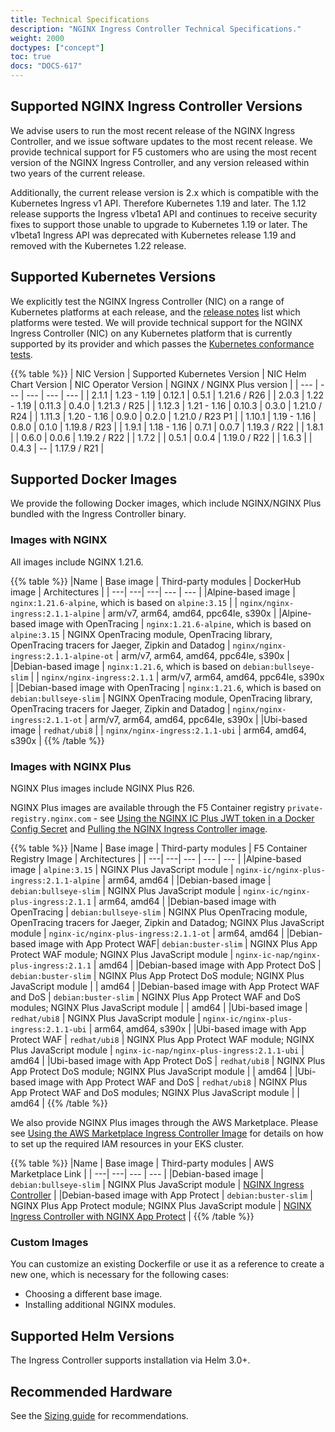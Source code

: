 ```yaml
---
title: Technical Specifications
description: "NGINX Ingress Controller Technical Specifications."
weight: 2000
doctypes: ["concept"]
toc: true
docs: "DOCS-617"
---
```



## Supported NGINX Ingress Controller Versions

We advise users to run the most recent release of the NGINX Ingress Controller, and we issue software updates to the most recent release. We provide technical support for F5 customers who are using the most recent version of the NGINX Ingress Controller, and any version released within two years of the current release.

Additionally, the current release version is 2.x which is compatible with the Kubernetes Ingress v1 API. Therefore Kubernetes 1.19 and later.
The 1.12 release supports the Ingress v1beta1 API and continues to receive security fixes to support those unable to upgrade to Kubernetes 1.19 or later. The v1beta1 Ingress API was deprecated with Kubernetes release 1.19 and removed with the Kubernetes 1.22 release.

## Supported Kubernetes Versions

We explicitly test the NGINX Ingress Controller (NIC) on a range of Kubernetes platforms at each release, and the [release notes](/nginx-ingress-controller/releases) list which platforms were tested. We will provide technical support for the NGINX Ingress Controller (NIC) on any Kubernetes platform that is currently supported by its provider and which passes the [Kubernetes conformance tests](https://www.cncf.io/certification/software-conformance/).

{{% table %}}
| NIC Version | Supported Kubernetes Version | NIC Helm Chart Version | NIC Operator Version | NGINX / NGINX Plus version |
| --- | --- | --- | --- | --- |
| 2.1.1 | 1.23 - 1.19 | 0.12.1 | 0.5.1 | 1.21.6 / R26 |
| 2.0.3 | 1.22 - 1.19 | 0.11.3 | 0.4.0 | 1.21.3 / R25 |
| 1.12.3 | 1.21 - 1.16 | 0.10.3 | 0.3.0 | 1.21.0 / R24 |
| 1.11.3 | 1.20 - 1.16 | 0.9.0 | 0.2.0 | 1.21.0 / R23 P1 |
| 1.10.1 | 1.19 - 1.16 | 0.8.0 | 0.1.0 | 1.19.8 / R23 |
| 1.9.1 | 1.18 - 1.16 | 0.7.1 | 0.0.7 | 1.19.3 / R22 |
| 1.8.1 |  | 0.6.0 | 0.0.6 | 1.19.2 / R22 |
| 1.7.2 |  | 0.5.1 | 0.0.4 | 1.19.0 / R22 |
| 1.6.3 |  | 0.4.3 | -- | 1.17.9 / R21 |

## Supported Docker Images

We provide the following Docker images, which include NGINX/NGINX Plus bundled with the Ingress Controller binary.

### Images with NGINX

All images include NGINX 1.21.6.

{{% table %}}
|Name | Base image | Third-party modules | DockerHub image | Architectures |
| ---| ---| ---| --- | --- |
|Alpine-based image | ``nginx:1.21.6-alpine``, which is based on ``alpine:3.15`` |  | ``nginx/nginx-ingress:2.1.1-alpine`` | arm/v7, arm64, amd64, ppc64le, s390x |
|Alpine-based image with OpenTracing | ``nginx:1.21.6-alpine``, which is based on ``alpine:3.15`` | NGINX OpenTracing module, OpenTracing library, OpenTracing tracers for Jaeger, Zipkin and Datadog | ``nginx/nginx-ingress:2.1.1-alpine-ot`` | arm/v7, arm64, amd64, ppc64le, s390x |
|Debian-based image | ``nginx:1.21.6``, which is based on ``debian:bullseye-slim`` |  | ``nginx/nginx-ingress:2.1.1`` | arm/v7, arm64, amd64, ppc64le, s390x |
|Debian-based image with OpenTracing | ``nginx:1.21.6``, which is based on ``debian:bullseye-slim`` | NGINX OpenTracing module, OpenTracing library, OpenTracing tracers for Jaeger, Zipkin and Datadog | ``nginx/nginx-ingress:2.1.1-ot`` | arm/v7, arm64, amd64, ppc64le, s390x |
|Ubi-based image | ``redhat/ubi8`` |  | ``nginx/nginx-ingress:2.1.1-ubi`` | arm64, amd64, s390x |
{{% /table %}}

### Images with NGINX Plus

NGINX Plus images include NGINX Plus R26.

NGINX Plus images are available through the F5 Container registry `private-registry.nginx.com` - see [Using the NGINX IC Plus JWT token in a Docker Config Secret](/nginx-ingress-controller/installation/using-the-jwt-token-docker-secret) and [Pulling the NGINX Ingress Controller image](/nginx-ingress-controller/installation/pulling-ingress-controller-image).

{{% table %}}
|Name | Base image | Third-party modules | F5 Container Registry Image | Architectures |
| ---| ---| --- | --- | --- |
|Alpine-based image | ``alpine:3.15`` | NGINX Plus JavaScript module | `nginx-ic/nginx-plus-ingress:2.1.1-alpine` | arm64, amd64 |
|Debian-based image | ``debian:bullseye-slim`` | NGINX Plus JavaScript module | `nginx-ic/nginx-plus-ingress:2.1.1` | arm64, amd64 |
|Debian-based image with OpenTracing | ``debian:bullseye-slim`` | NGINX Plus OpenTracing module, OpenTracing tracers for Jaeger, Zipkin and Datadog; NGINX Plus JavaScript module | `nginx-ic/nginx-plus-ingress:2.1.1-ot` | arm64, amd64 |
|Debian-based image with App Protect WAF|  ``debian:buster-slim`` | NGINX Plus App Protect WAF module; NGINX Plus JavaScript module | `nginx-ic-nap/nginx-plus-ingress:2.1.1` | amd64 |
|Debian-based image with App Protect DoS | ``debian:buster-slim`` | NGINX Plus App Protect DoS module; NGINX Plus JavaScript module | | amd64 |
|Debian-based image with App Protect WAF and DoS | ``debian:buster-slim`` | NGINX Plus App Protect WAF and DoS modules; NGINX Plus JavaScript module | | amd64 |
|Ubi-based image | ``redhat/ubi8`` | NGINX Plus JavaScript module | `nginx-ic/nginx-plus-ingress:2.1.1-ubi` | arm64, amd64, s390x |
|Ubi-based image with App Protect WAF | ``redhat/ubi8`` | NGINX Plus App Protect WAF module; NGINX Plus JavaScript module | `nginx-ic-nap/nginx-plus-ingress:2.1.1-ubi` | amd64 |
|Ubi-based image with App Protect DoS | ``redhat/ubi8`` | NGINX Plus App Protect DoS module; NGINX Plus JavaScript module | | amd64 |
|Ubi-based image with App Protect WAF and DoS | ``redhat/ubi8`` | NGINX Plus App Protect WAF and DoS modules; NGINX Plus JavaScript module | | amd64 |
{{% /table %}}

We also provide NGINX Plus images through the AWS Marketplace. Please see [Using the AWS Marketplace Ingress Controller Image](/nginx-ingress-controller/installation/using-aws-marketplace-image/) for details on how to set up the required IAM resources in your EKS cluster.

{{% table %}}
|Name | Base image | Third-party modules | AWS Marketplace Link |
| ---| ---| --- | --- |
|Debian-based image | ``debian:bullseye-slim`` | NGINX Plus JavaScript module | [NGINX Ingress Controller](https://aws.amazon.com/marketplace/pp/prodview-fx3faxl7zqeau) |
|Debian-based image with App Protect | ``debian:buster-slim`` | NGINX Plus App Protect module; NGINX Plus JavaScript module | [NGINX Ingress Controller with NGINX App Protect](https://aws.amazon.com/marketplace/pp/prodview-vnrnxbf6u3nra) |
{{% /table %}}

### Custom Images

You can customize an existing Dockerfile or use it as a reference to create a new one, which is necessary for the following cases:

* Choosing a different base image.
* Installing additional NGINX modules.

## Supported Helm Versions

The Ingress Controller supports installation via Helm 3.0+.

## Recommended Hardware

See the [Sizing guide](https://www.nginx.com/resources/datasheets/nginx-ingress-controller-kubernetes-sizing-guide/) for recommendations.
